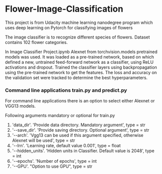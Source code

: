 # Flower-Image-Classification
This project is from Udacity machine learning nanodegree program which uses deep learning on Pytorch for classifying images of flowers

The image classifier is to recognize different species of flowers. Dataset contains 102 flower categories.

In Image Classifier Project.ipynb Alexnet from torchvision.models pretrained models was used. It was loaded as a pre-trained network, based on which defined a new, untrained feed-forward network as a classifier, using ReLU activations and dropout. Trained the classifier layers using backpropagation using the pre-trained network to get the features. The loss and accuracy on the validation set were tracked to determine the best hyperparameters.

### Command line applications train.py and predict.py
For command line applications there is an option to select either Alexnet or VGG13 models.

Following arguments mandatory or optional for train.py

1. 'data_dir'. 'Provide data directory. Mandatory argument', type = str
2. '--save_dir'. 'Provide saving directory. Optional argument', type = str
3. '--arch'. 'Vgg13 can be used if this argument specified, otherwise Alexnet will be used', type = str
4. '--lrn'. 'Learning rate, default value 0.001', type = float
5. '--hidden_units'. 'Hidden units in Classifier. Default value is 2048', type = int
6. '--epochs'. 'Number of epochs', type = int
7. '--GPU'. "Option to use GPU", type = str
